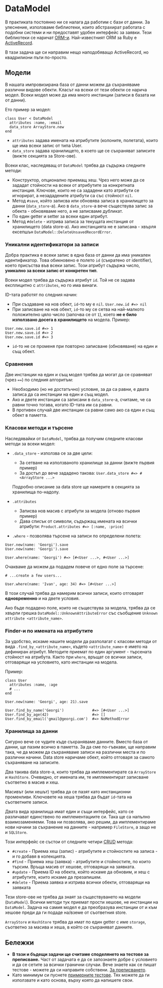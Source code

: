 # DataModel

В практиката постоянно ни се налага да работим с бази от данни. За улеснение, използваме библиотеки,
които абстрахират работата с подобни системи и ни предоставят удобен интерфейс за заявки.
Тези библиотеки се наричат [ORM-и](https://en.wikipedia.org/wiki/Object-relational_mapping).
Най-известният ORM за Ruby e [ActiveRecord](http://guides.rubyonrails.org/active_record_basics.html).

В тази задача ще си направим нещо наподобяващо ActiveRecord, но квадрилиони пъти по-просто.


## Модели

В нашата импровизирана база от данни можем да съхраняваме различни видове обекти. Класът на всеки от
тези обекти се нарича модел. Всеки модел може да има много инстанции (записи в базата ни от данни).

Ето пример за модел:

```
class User < DataModel
  attributes :name, :email
  data_store ArrayStore.new
end
```

- `attributes` задава имената на атрибутите (колоните, полетата), които ще има всеки запис от типа User.
- `data_store` задава хранилището, в което ще се съхраняват записите (вижте секцията за Store-ове).


Всеки клас, наследяващ от `DataModel` трябва да съдържа следните методи:

- Конструктор, опционално приемащ хеш. Чрез него може да се зададат стойности на всеки от атрибутите за
  конкретната инстанция. Ключове, които не са зададени като атрибути се игнорират, а незададените атрибути
  са със стойност `nil`.
- Метод `#save`, който записва или обновява записа в хранилището за данни (`data_store`-а).
  Ако в `data_store`-а вече съществува запис за обекта - обновяваме него, а не записваме дубликат.
- По един getter и setter за всеки един атрибут.
- Метод `#delete` - изтрива записа за текущата инстанция от хранилището (data store-а).
  Ако инстанцията не е записана - хвърля ексепшън `DataModel::DeleteUnsavedRecordError`.


### Уникални идентификатори за записи

Добра практика е всеки запис в една база от данни да има уникален идентификатор. Това обикновено е полето
`id` (съкратено от identifier), което присъства във всеки запис. Този атрибут съдържа число,
**уникално за всеки запис от конкретен тип**.

Всеки модел трябва да съдържа атрибут `id`. Той не се задава експлицитно с `attributes`, но го има винаги.

ID-тата работят по следния начин:

- При създаване на нов обект, `id`-то му е `nil`. `User.new.id #=> nil`
- При записване на нов обект, `id`-то му се сетва на най-малкото положително цяло число (започва се от `1`),
  което **не е било използвано досега в хранилището** на модела. Пример:

```
User.new.save.id #=> 1
User.new.save.id #=> 2
User.new.save.id #=> 3
```

- `id`-то не се променя при повторно записване (обновяване) на един и същ обект.


### Сравнения

Две инстанции на един и същ модел трябва да могат да се сравняват (чрез `==`) по следния алгоритъм:

- Необходимо (но не достатъчно) условие, за да са равни, е двата записа да са инстанции на един и същ модел.
- Ако и двете инстанции са записани в `data_store`-а, считаме, че са равни точно тогава, когато ID-тата им са равни.
- В противен случай две инстанции са равни само ако са един и същ обект в паметта.


### Класови методи и търсене

Наследявайки от `DataModel`, трябва да получим следните класови методи за всеки модел:

- `.data_store` - използва се за две цели:
    - За сетване на използваното хранилище за данни (вижте първия пример)
    - За достъп до вече зададено такова: `User.data_store #=> #<ArrayStore ...>`

    Подробно описание за data store ще намерите в секцията за хранилища по-надолу.

- `.attributes`
    - Записва нов масив с атрибути за модела (отново първия пример)
    - Дава списък от символи, съдържащ имената на всички атрибути: `Product.attributes #=> [:name, :price]`

- `.where` - позволява търсене на записи по определени полета:

```
User.new(name: 'Georgi').save
User.new(name: 'Georgi').save

User.where(name: 'Georgi') #=> [#<User ...>, #<User ...>]
```

Очакваме да можем да подадем повече от едно поле за търсене:

```
# ...create a few users...

User.where(name: 'Ivan', age: 34) #=> [#<User ...>]
```

В този случай трябва да намерим всички записи, които отговарят **едновременно** и на двете условия.

Ако бъде подадено поле, които не съществува за модела, трябва да се хвърли грешка
`DataModel::UnknownAttributeError` със съобщение `Unknown attribute <attribute_name>`.

### Finder-и по имената на атрибутите

За удобство, искаме нашите модели да разполагат с класови методи от вида `.find_by_<attribute_name>`,
където `<attribute_name>` е името на дефиниран атрибут.
Методите приемат по един аргумент - търсената стойност на атрибута. Както при `where`, връщат се всички записи,
отговарящи на условието, като инстанции на модела.

Пример:

```
class User
  attributes :name, :age
  # ...
end

User.new(name: 'Georgi', age: 21).save

User.find_by_name('Georgi')             #=> [#<User ...>]
User.find_by_age(42)                    #=> []
User.find_by_email('gmail@georgi.com')  #=> NoMethodError
```

### Хранилища за данни

Сигурно вече се чудите къде съхраняваме данните. Вместо база от данни, ще пазим всичко в паметта.
За да сме по-гъвкави, ще направим така, че да можем да съхраняваме записи на различни места и по
различни начини. Data store наричаме обект, който отговаря за самото съхраняване на записите.

Два такива data store-а, които трябва да имплементирате са `ArrayStore` и `HashStore`.
Очевидно, от имената им, те имплементират записване съответно в масив и хеш.

Масивът (или хешът) трябва да се пазят като инстанционни променливи. Ключовете на хеша трябва да бъдат `id`-тата на съответните записи.

Двата вида хранилища имат един и същи интерфейс, като се различават единствено по имплементациите си.
Така ще са напълно взаимозаменяеми. Това ни позволява, ако решим, да имплементираме нови начини
за съхранение на данните - например `FileStore`, а защо не и `SQLStore`.

Този интерфейс се състои от следните четири
[CRUD](https://en.wikipedia.org/wiki/Create,_read,_update_and_delete) метода:

- `#create` - Приема хеш (запис) - атрибутите и стойностите на записа - и го добавя в колекцията.
- `#find`   - Приема хеш (заявка) - атрибутите и стойностите, по които търсим. Връща масив от хешове, отговарящи на заявката.
- `#update` - Приема ID на обекта, който искаме да обновим, и хеш с атрибутите, които искаме да презапишем.
- `#delete` - Приема заявка и изтрива всички обекти, отговарящи на заявката

Тези store-ове не трябва да знаят за съществуването на модели (`DataModel`). Всички методи тук приемат прости хешове,
не инстанции на `DataModel`. Задача на самия модел е да преобразува инстанции от и към хешове преди
да ги подаде на/вземе от съответния store.

`ArrayStore` и `HashStore` трябва да имат по един getter с име `storage`, съответно за масива и хеша,
в който се съхраняват данните.

## Бележки

- **В тази и бъдещи задачи ще считаме споделянето на тестове за преписване.**
  Част от задачата е да се запознаете добре с условието и да се сетите за всички гранични случаи.
  Вече знаете как се пишат тестове - можете да си направите собствени.
  [За преписването](http://fmi.ruby.bg/tasks/guide).
- Като минимум си пуснете [примерните тестове](https://github.com/fmi/ruby-homework/tree/master/tasks/05).
  Тях можете да ги използвате и като основа, върху която да напишете свои.
